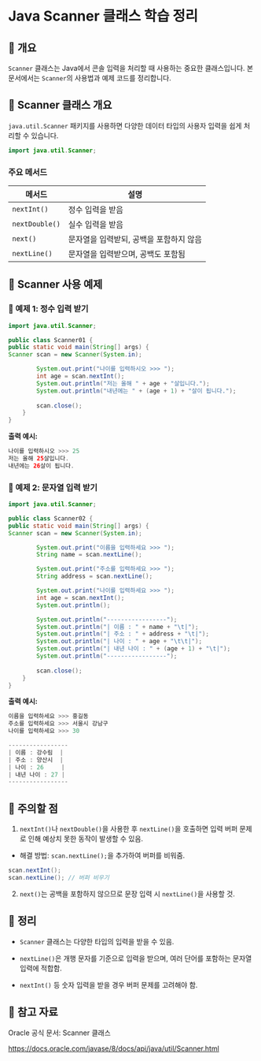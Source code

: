 # Java Scanner 클래스 학습 정리

## 📌 개요

`Scanner` 클래스는 Java에서 콘솔 입력을 처리할 때 사용하는 중요한 클래스입니다. 본 문서에서는 `Scanner`의 사용법과 예제 코드를 정리합니다.

## 📖 Scanner 클래스 개요

`java.util.Scanner` 패키지를 사용하면 다양한 데이터 타입의 사용자 입력을 쉽게 처리할 수 있습니다.

```Java
import java.util.Scanner;
```

### 주요 메서드

| 메서드 | 설명         |
|---|------------|
| `nextInt()` | 정수 입력을 받음  |
| `nextDouble()` | 실수 입력을 받음 |
| `next()` | 문자열을 입력받되, 공백을 포함하지 않음 |
| `nextLine()` | 문자열을 입력받으며, 공백도 포함됨 |

## 📝 Scanner 사용 예제

### 🎯 예제 1: 정수 입력 받기

```Java
import java.util.Scanner;

public class Scanner01 {
public static void main(String[] args) {
Scanner scan = new Scanner(System.in);

        System.out.print("나이를 입력하시오 >>> ");
        int age = scan.nextInt();
        System.out.println("저는 올해 " + age + "살입니다.");
        System.out.println("내년에는 " + (age + 1) + "살이 됩니다.");
        
        scan.close();
    }
}
```

**출력 예시:**

```Java
나이를 입력하시오 >>> 25
저는 올해 25살입니다.
내년에는 26살이 됩니다.
```

### 🎯 예제 2: 문자열 입력 받기
```Java
import java.util.Scanner;

public class Scanner02 {
public static void main(String[] args) {
Scanner scan = new Scanner(System.in);

        System.out.print("이름을 입력하세요 >>> ");
        String name = scan.nextLine();

        System.out.print("주소를 입력하세요 >>> ");
        String address = scan.nextLine();

        System.out.print("나이를 입력하세요 >>> ");
        int age = scan.nextInt();
        System.out.println();

        System.out.println("-----------------");
        System.out.println("| 이름 : " + name + "\t|");
        System.out.println("| 주소 : " + address + "\t|");
        System.out.println("| 나이 : " + age + "\t\t|");
        System.out.println("| 내년 나이 : " + (age + 1) + "\t|");
        System.out.println("-----------------");
        
        scan.close();
    }
}
```
**출력 예시:**
```Java
이름을 입력하세요 >>> 홍길동
주소를 입력하세요 >>> 서울시 강남구
나이를 입력하세요 >>> 30

-----------------
| 이름 : 강수림  |
| 주소 : 양산시  |
| 나이 : 26     |
| 내년 나이 : 27 |
-----------------
```
## 🎯 주의할 점

1. `nextInt()`나 `nextDouble()`을 사용한 후 `nextLine()`을 호출하면 입력 버퍼 문제로 인해 예상치 못한 동작이 발생할 수 있음.

- 해결 방법: `scan.nextLine();`을 추가하여 버퍼를 비워줌.
```Java
scan.nextInt();
scan.nextLine(); // 버퍼 비우기
```
2. `next()`는 공백을 포함하지 않으므로 문장 입력 시 `nextLine()`을 사용할 것.

## 📌 정리

- `Scanner` 클래스는 다양한 타입의 입력을 받을 수 있음.

- `nextLine()`은 개행 문자를 기준으로 입력을 받으며, 여러 단어를 포함하는 문자열 입력에 적합함.

- `nextInt()` 등 숫자 입력을 받을 경우 버퍼 문제를 고려해야 함.

## 📎 참고 자료

Oracle 공식 문서: Scanner 클래스

https://docs.oracle.com/javase/8/docs/api/java/util/Scanner.html

